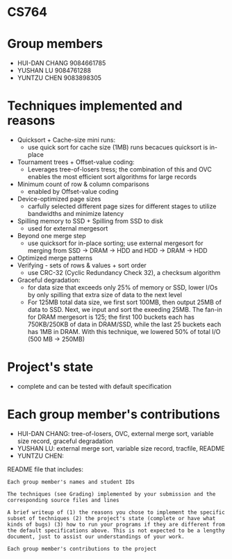 # CS764

# Group members

- HUI-DAN CHANG 9084661785
- YUSHAN LU 9084761288
- YUNTZU CHEN 9083898305

# Techniques implemented and reasons

- Quicksort + Cache-size mini runs:
  - use quick sort for cache size (1MB) runs becacues quicksort is in-place
- Tournament trees + Offset-value coding:
  - Leverages tree-of-losers tress; the combination of this and OVC enables the most efficient sort algorithms for large records
- Minimum count of row & column comparisons
  - enabled by Offset-value coding
- Device-optimized page sizes
  - carfully selected different page sizes for different stages to utilize bandwidths and minimize latency
- Spilling memory to SSD + Spilling from SSD to disk
  - used for external mergesort
- Beyond one merge step
  - use quicksort for in-place sorting; use external mergesort for merging from SSD -> DRAM -> HDD and HDD -> DRAM -> HDD
- Optimized merge patterns
- Verifying - sets of rows & values + sort order
  - use CRC-32 (Cyclic Redundancy Check 32), a checksum algorithm
- Graceful degradation:
  - for data size that exceeds only 25% of memory or SSD, lower I/Os by only spilling that extra size of data to the next level
  - For 125MB total data size, we first sort 100MB, then output 25MB of data to SSD. Next, we input and sort the exeeding 25MB. The fan-in for DRAM mergesort is 125; the first 100 buckets each has 750KB/250KB of data in DRAM/SSD, while the last 25 buckets each has 1MB in DRAM. With this technique, we lowered 50% of total I/O (500 MB -> 250MB)

# Project's state

- complete and can be tested with default specification

# Each group member's contributions

- HUI-DAN CHANG: tree-of-losers, OVC, external merge sort, variable size record, graceful degradation
- YUSHAN LU: external merge sort, variable size record, tracfile, README
- YUNTZU CHEN:

README file that includes:

    Each group member's names and student IDs

    The techniques (see Grading) implemented by your submission and the corresponding source files and lines

    A brief writeup of (1) the reasons you chose to implement the specific subset of techniques (2) the project's state (complete or have what kinds of bugs) (3) how to run your programs if they are different from the default specifications above. This is not expected to be a lengthy document, just to assist our understandings of your work.

    Each group member's contributions to the project
